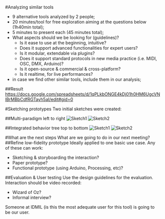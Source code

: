 #Analyzing similar tools
- 9 alternative tools analyzed by 2 people;
- 20 minutes/tool for free exploration aiming at the questions below (1h40min total);
- 5 minutes to present each (45 minutes total);
- What aspects should we be looking for (guidelines)?
	* Is it ease to use at the beginning, intuitive?
	* Does it support advanced functionalities for expert users?
	* Is it modular, extendable via plugins?
	* Does it support standard protocols in new media practice (i.e. MIDI, OSC, DMX, Arduino)?
	* Is it open-source & commercial & cross-platform?
	* Is it realtime, for live performances?
- in case we find other similar tools, include them in our analysis;

##Result
https://docs.google.com/spreadsheets/d/1qPLkbONGE4kDj01h0HM6UgcVNlBrMBbCdfRGTayh5aI/edit#gid=0

#Sketching prototypes
Two initial sketches were created: 

##Multi-paradigm left to right
![Sketch1](jeronimo-sketch1)
![Sketch2](jeronimo-sketch2)

##Integrated behavior tree top to bottom
![Sketch1](sofian-sketch1)
![Sketch2](sofian-sketch2)

#What are the next steps
What are we going to do in our next meeting?
##Refine low-fidelity prototype
Ideally applied to one basic use case. Any of these can work:
- Sketching & storyboarding the interaction?
- Paper prototype?
- Functional prototype (using Arduino, Processing, etc)?

##Evaluation & User testing
Use the design guidelines for the evaluation. Interaction should be video recorded:
- Wizard of Oz?
- Informal interview?

Someone at IDMIL (is this the most adequate user for this tool) is going to be our user.




